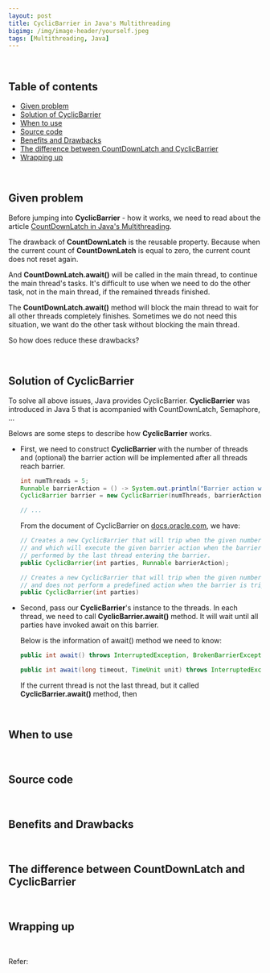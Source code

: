 ```yaml
---
layout: post
title: CyclicBarrier in Java's Multithreading
bigimg: /img/image-header/yourself.jpeg
tags: [Multithreading, Java]
---
```




<br>

## Table of contents
- [Given problem](#given-problem)
- [Solution of CyclicBarrier](#Solution-of-CyclicBarrier)
- [When to use](#when-to-use)
- [Source code](#source-code)
- [Benefits and Drawbacks](#benefits-and-drawbacks)
- [The difference between CountDownLatch and CyclicBarrier](#the-difference-between-countdownlatch-and-cyclicbarrier)
- [Wrapping up](#wrapping-up)


<br>

## Given problem

Before jumping into **CyclicBarrier** - how it works, we need to read about the article [CountDownLatch in Java's Multithreading](https://ducmanhphan.github.io/2020-02-12-CountDownLatch-in-Java's-multithreading/).

The drawback of **CountDownLatch** is the reusable property. Because when the current count of **CountDownLatch** is equal to zero, the current count does not reset again.

And **CountDownLatch.await()** will be called in the main thread, to continue the main thread's tasks. It's difficult to use when we need to do the other task, not in the main thread, if the remained threads finished.

The **CountDownLatch.await()** method will block the main thread to wait for all other threads completely finishes. Sometimes we do not need this situation, we want do the other task without blocking the main thread.

So how does reduce these drawbacks?

<br>

## Solution of CyclicBarrier

To solve all above issues, Java provides CyclicBarrier. **CyclicBarrier** was introduced in Java 5 that is acompanied with CountDownLatch, Semaphore, ... 

Belows are some steps to describe how **CyclicBarrier** works.
- First, we need to construct **CyclicBarrier** with the number of threads and (optional) the barrier action will be implemented after all threads reach barrier.

    ```java
    int numThreads = 5;
    Runnable barrierAction = () -> System.out.println("Barrier action will be implemented when other threads finished.");
    CyclicBarrier barrier = new CyclicBarrier(numThreads, barrierAction);

    // ...
    ```

    From the document of CyclicBarrier on [docs.oracle.com](https://docs.oracle.com/javase/8/docs/api/java/util/concurrent/CyclicBarrier.html), we have:

    ```java
    // Creates a new CyclicBarrier that will trip when the given number of parties (threads) are waiting upon it,
    // and which will execute the given barrier action when the barrier is tripped,
    // performed by the last thread entering the barrier.
    public CyclicBarrier(int parties, Runnable barrierAction);

    // Creates a new CyclicBarrier that will trip when the given number of parties (threads) are waiting upon it,
    // and does not perform a predefined action when the barrier is tripped.
    public CyclicBarrier(int parties)
    ```

- Second, pass our **CyclicBarrier**'s instance to the threads. In each thread, we need to call **CyclicBarrier.await()** method. It will wait until all parties have invoked await on this barrier.

    Below is the information of await() method we need to know:

    ```java
    public int await() throws InterruptedException, BrokenBarrierException;

    public int await(long timeout, TimeUnit unit) throws InterruptedException, BrokenBarrierException, TimeoutException;
    ```

    If the current thread is not the last thread, but it called **CyclicBarrier.await()** method, then 

<br>

## When to use





<br>

## Source code




<br>

## Benefits and Drawbacks






<br>

## The difference between CountDownLatch and CyclicBarrier





<br>

## Wrapping up




<br>

Refer:

[]()
